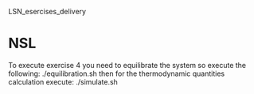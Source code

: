 LSN_esercises_delivery
# NSL


To execute exercise 4 you need to equilibrate the system so execute the following:
./equilibration.sh
then for the thermodynamic quantities calculation execute:
./simulate.sh
